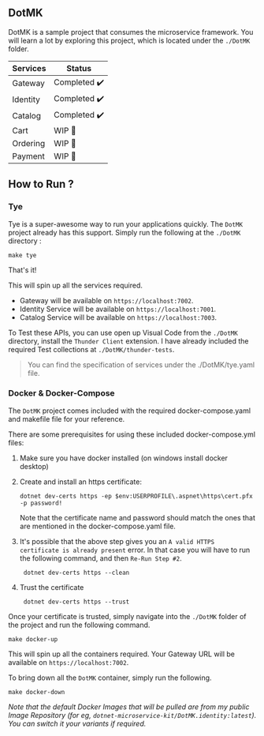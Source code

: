 ## DotMK

DotMK is a sample project that consumes the microservice framework. You will learn a lot by exploring this project, which is located under the `./DotMK` folder.


| Services          | Status         |
| ----------------- | -------------- |
| Gateway           | Completed ✔️   |
| Identity          | Completed ✔️   |
| Catalog           | Completed ✔️   |
| Cart              | WIP       🚧   |
| Ordering          | WIP       🚧   |
| Payment           | WIP       🚧   |

## How to Run ?

### Tye
Tye is a super-awesome way to run your applications quickly. The `DotMK` project already has this support. Simply run the following at the `./DotMK` directory :

```
make tye
```

That's it! 

This will spin up all the services required. 
- Gateway will be available on `https://localhost:7002`.
- Identity Service will be available on `https://localhost:7001`.
- Catalog Service will be available on `https://localhost:7003`.

To Test these APIs, you can use open up Visual Code from the `./DotMK` directory, install the `Thunder Client` extension. I have already included the required Test collections at `./DotMK/thunder-tests`.

> You can find the specification of services under the ./DotMK/tye.yaml file.
### Docker & Docker-Compose
The `DotMK` project comes included with the required docker-compose.yaml and makefile file for your reference.

There are some prerequisites for using these included docker-compose.yml files:

1) Make sure you have docker installed (on windows install docker desktop)

2) Create and install an https certificate:

    ```
    dotnet dev-certs https -ep $env:USERPROFILE\.aspnet\https\cert.pfx -p password!
    ```

    Note that the certificate name and password should match the ones that are mentioned in the docker-compose.yaml file.

3) It's possible that the above step gives you an `A valid HTTPS certificate is already present` error.
   In that case you will have to run the following command, and then  `Re-Run Step #2`.

    ```
     dotnet dev-certs https --clean
    ```

4) Trust the certificate

    ```
     dotnet dev-certs https --trust
    ```
Once your certificate is trusted, simply navigate into the `./DotMK` folder of the project and run the following command.

```
make docker-up
```

This will spin up all the containers required. Your Gateway URL will be available on `https://localhost:7002`.

To bring down all the `DotMK` container, simply run the following.

```
make docker-down
```

*Note that the default Docker Images that will be pulled are from my public Image Repository (for eg, `dotnet-microservice-kit/DotMK.identity:latest`). You can switch it your variants if required.*